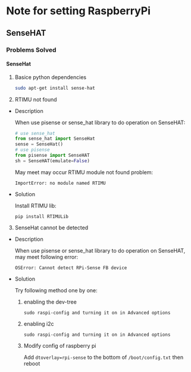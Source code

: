 # Note for setting RaspberryPi

## SenseHAT

### Problems Solved

#### SenseHat

1. Basice python dependencies

    ```bash
    sudo apt-get install sense-hat
    ```

2. RTIMU not found

- Description

    When use pisense or sense_hat library to do operation on SenseHAT:
    ```python
    # use sense_hat
    from sense_hat import SenseHat
    sense = SenseHat()
    # use pisense
    from pisense import SenseHAT
    sh = SenseHAT(emulate=False)
    ```
    May meet may occur RTIMU module not found problem:

    `ImportError: no module named RTIMU`

- Solution

    Install RTIMU lib:

    `pip install RTIMULib`

3. SenseHat cannot be detected

- Description

    When use pisense or sense_hat library to do operation on SenseHAT, may meet following error:

    `OSError: Cannot detect RPi-Sense FB device`

- Solution

    Try following method one by one:

    1. enabling the dev-tree

        `sudo raspi-config and turning it on in Advanced options`


    2. enabling i2c

        `sudo raspi-config and turning it on in Advanced options`

    3. Modify config of raspberry pi

        Add `dtoverlay=rpi-sense` to the bottom of `/boot/config.txt` then reboot
